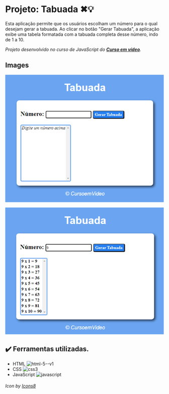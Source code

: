 # Projeto: Tabuada ✖💡

Esta aplicação permite que os usuários escolham um número para o qual desejam gerar a tabuada. Ao clicar no botão "Gerar Tabuada", a aplicação exibe uma tabela formatada com a tabuada completa desse número, indo de 1 a 10.

*Projeto desenvolvido no curso de JavaScript do [**Curso em vídeo**](https://www.cursoemvideo.com).*


## Images

![Esta é a tela inicial da tabuada](https://raw.githubusercontent.com/DaissaMatias/Tabuada/main/tabuada.PNG "Tela inicial da tabuada")

![Tela com a tabuada](https://raw.githubusercontent.com/DaissaMatias/Tabuada/main/tabuada2.PNG "Tela com a tabuada.")


## ✔️ Ferramentas utilizadas.

* HTML <img width="25" height="25" src="https://img.icons8.com/color/48/html-5--v1.png" alt="html-5--v1"/>
* CSS  <img width="25" height="25" src="https://img.icons8.com/color/48/css3.png" alt="css3"/>
* JavaScript <img width="25" height="25" src="https://img.icons8.com/pulsar-color/25/javascript.png" alt="javascript"/>

###### <a> Icon by <a href="https://icons8.com">Icons8</a> ###### 


